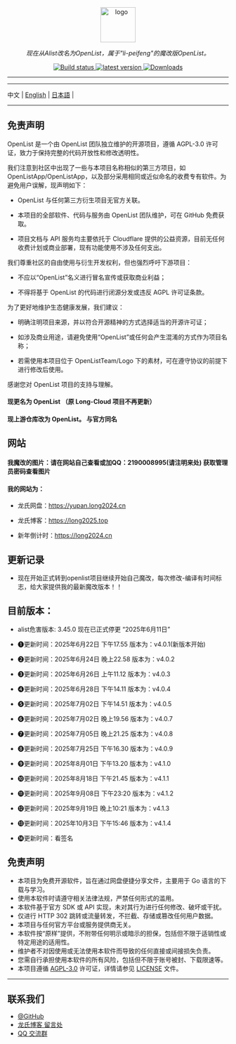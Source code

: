 <div align="center">
  <img width="80px" alt="logo" src="https://long2024.cn/image/logo-Y.png"/></a>
  <p><em>现在从Alist改名为OpenList，属于"li-peifeng"的魔改版OpenList。</em></p>
<div>
  <a href="https://github.com/lyy2005a2/OpenList/actions?query=workflow%3ABuild">
    <img src="https://img.shields.io/github/actions/workflow/status/lyy2005a2/OpenList/build.yml?branch=main" alt="Build status" />
  </a>
  <a href="https://github.com/lyy2005a2/OpenList/releases">
    <img src="https://img.shields.io/github/release/lyy2005a2/OpenList" alt="latest version" />
  </a>
  <a href="https://github.com/lyy2005a2/OpenList/releases">
    <img src="https://img.shields.io/github/downloads/lyy2005a3/OpenList/total?color=%239F7AEA&logo=github" alt="Downloads" />
  </a>
</div>
</div>

---
---

中文 | [English](./README_en.md) | [日本語](./README_ja.md) |

---

## 免责声明

OpenList 是一个由 OpenList 团队独立维护的开源项目，遵循 AGPL-3.0 许可证，致力于保持完整的代码开放性和修改透明性。

我们注意到社区中出现了一些与本项目名称相似的第三方项目，如 OpenListApp/OpenListApp，以及部分采用相同或近似命名的收费专有软件。为避免用户误解，现声明如下：

- OpenList 与任何第三方衍生项目无官方关联。

- 本项目的全部软件、代码与服务由 OpenList 团队维护，可在 GitHub 免费获取。

- 项目文档与 API 服务均主要依托于 Cloudflare 提供的公益资源，目前无任何收费计划或商业部署，现有功能使用不涉及任何支出。

我们尊重社区的自由使用与衍生开发权利，但也强烈呼吁下游项目：

- 不应以“OpenList”名义进行冒名宣传或获取商业利益；

- 不得将基于 OpenList 的代码进行闭源分发或违反 AGPL 许可证条款。

为了更好地维护生态健康发展，我们建议：

- 明确注明项目来源，并以符合开源精神的方式选择适当的开源许可证；

- 如涉及商业用途，请避免使用“OpenList”或任何会产生混淆的方式作为项目名称；

- 若需使用本项目位于 OpenListTeam/Logo 下的素材，可在遵守协议的前提下进行修改后使用。

感谢您对 OpenList 项目的支持与理解。

#### 现更名为 OpenList （原 Long-Cloud 项目不再更新）

#### 现上游仓库改为 OpenList。 与官方同名

## 网站

#### 我魔改的图片：请在网站自己查看或加QQ：2190008995(请注明来处) 获取管理员密码查看图片

#### 我的网站为：

- 龙氏网盘：https://yupan.long2024.cn

- 龙氏博客：https://long2025.top

- 新年倒计时：https://long2024.cn

## 更新记录

- 现在开始正式转到openlist项目继续开始自己魔改，每次修改-编译有时间标志，给大家提供我的最新魔改版本！！

## 目前版本：

- alist危害版本: 3.45.0 现在已正式停更 “2025年6月11日”

- ❶更新时间：2025年6月22日 下午17.55  版本为：v4.0.1(新版本开始)

- ❷更新时间：2025年6月24日 晚上22.58  版本为：v4.0.2

- ❸更新时间：2025年6月26日 上午11.12  版本为：v4.0.3

- ❹更新时间：2025年6月28日 下午14.11  版本为：v4.0.4

- ❺更新时间：2025年7月02日 下午14.51  版本为：v4.0.5

- ❻更新时间：2025年7月02日 晚上19.56  版本为：v4.0.7

- ❼更新时间：2025年7月05日 晚上21.25  版本为：v4.0.8

- ❽更新时间：2025年7月25日 下午16.30  版本为：v4.0.9

- ❾更新时间：2025年8月01日 下午13.20  版本为：v4.1.0 

- ❿更新时间：2025年8月18日 下午21.45  版本为：v4.1.1

- ⓫更新时间：2025年9月08日 下午23:20  版本为：v4.1.2

- ⓬更新时间：2025年9月19日 晚上10:21  版本为：v4.1.3

- ⓭更新时间：2025年10月3日 下午15:46  版本为：v4.1.4

- ⓮更新时间：看签名


## 免责声明

- 本项目为免费开源软件，旨在通过网盘便捷分享文件，主要用于 Go 语言的下载与学习。
- 使用本软件时请遵守相关法律法规，严禁任何形式的滥用。
- 本软件基于官方 SDK 或 API 实现，未对其行为进行任何修改、破坏或干扰。
- 仅进行 HTTP 302 跳转或流量转发，不拦截、存储或篡改任何用户数据。
- 本项目与任何官方平台或服务提供商无关。
- 本软件按“原样”提供，不附带任何明示或暗示的担保，包括但不限于适销性或特定用途的适用性。
- 维护者不对因使用或无法使用本软件而导致的任何直接或间接损失负责。
- 您需自行承担使用本软件的所有风险，包括但不限于账号被封、下载限速等。
- 本项目遵循 [AGPL-3.0](https://www.gnu.org/licenses/agpl-3.0.txt) 许可证，详情请参见 [LICENSE](./LICENSE) 文件。

---

## 联系我们

- [@GitHub](https://github.com/OpenListTeam) 
- [龙氏博客 留言处](https://long2025.top/wall/all) 
- [QQ 交流群](https://qm.qq.com/cgi-bin/qm/qr?k=eDAMuOM5uMg0PYze1hvGYaqvaa9fnVmv&jump_from=webapi&authKey=gmts3WflN2PFR5gsb+6YFsqFLTFfLt99duLtv3y4iIPC2dxbMhvSIOPxWt/IFjAq)